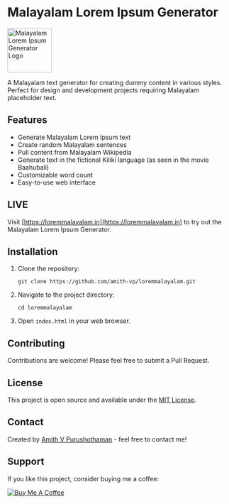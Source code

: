 # Malayalam Lorem Ipsum Generator

<img src="https://loremmalayalam.in/assets/image/favicon.jpg" alt="Malayalam Lorem Ipsum Generator Logo" width="100" height="100">

A Malayalam text generator for creating dummy content in various styles. Perfect for design and development projects requiring Malayalam placeholder text.

## Features

- Generate Malayalam Lorem Ipsum text
- Create random Malayalam sentences
- Pull content from Malayalam Wikipedia
- Generate text in the fictional Kiliki language (as seen in the movie Baahubali)
- Customizable word count
- Easy-to-use web interface

## LIVE

Visit [https://loremmalayalam.in](https://loremmalayalam.in) to try out the Malayalam Lorem Ipsum Generator.

## Installation

1. Clone the repository:
   ```
   git clone https://github.com/amith-vp/loremmalayalam.git
   ```

2. Navigate to the project directory:
   ```
   cd loremmalayalam
   ```

3. Open `index.html` in your web browser.


## Contributing

Contributions are welcome! Please feel free to submit a Pull Request.

## License

This project is open source and available under the [MIT License](LICENSE).

## Contact

Created by [Amith V Purushothaman](https://amithv.xyz) - feel free to contact me!

## Support

If you like this project, consider buying me a coffee:

[![Buy Me A Coffee](https://cdn.buymeacoffee.com/buttons/v2/default-yellow.png)](https://buymeacoffee.com/amithv)